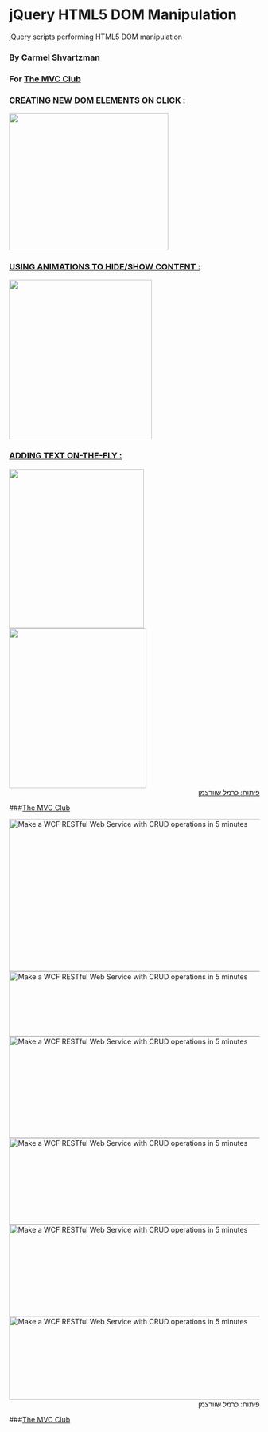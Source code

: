 # jQuery HTML5 DOM Manipulation
jQuery scripts performing HTML5 DOM manipulation
 
 
### By Carmel Shvartzman
### For  <a href="http://themvcclub.blogspot.com/"   target="_new"  >The MVC Club</a>
 

 

<a href="http://themvcclub.blogspot.com/2015/11/make-wcf-restful-web-service-with-crud-operations-in-5-minutes.html" imageanchor="1" target="_self" style="margin-left: 1em; margin-right: 1em;">

### CREATING NEW DOM ELEMENTS ON CLICK :

 <img border="0" height="275" src="http://3.bp.blogspot.com/-j2vTbgQXeWk/VlxH3HyK3DI/AAAAAAAAL1c/RnUhiNYKJf0/s320/4.png" width="320" />


### USING ANIMATIONS TO HIDE/SHOW CONTENT :

 <img border="0" height="320" src="http://2.bp.blogspot.com/-FbrD-pdRJFc/VlxHdvSurmI/AAAAAAAAL1U/x4zg91S77Qg/s320/1.png" width="287" />


### ADDING TEXT ON-THE-FLY :

 <img border="0" height="320" src="http://4.bp.blogspot.com/-eG7oeacu7vc/VlxHdtPbG9I/AAAAAAAAL1Q/WTKUuumhlCk/s320/2.png" width="271" />
 
 
 <img border="0" height="320" src="http://4.bp.blogspot.com/-QnPhtAdt-Cg/VlxHdl1eP6I/AAAAAAAAL1Y/aV3PVPpNlUo/s320/3.png" width="276" /> 



<div style="direction: rtl;">
פיתוח: כרמל שוורצמן</div>

</a>

###<a href="http://themvcclub.blogspot.com/"   target="_new"  >The MVC Club</a>

<img alt="Make a WCF RESTful Web Service with CRUD operations in 5 minutes" border="0" height="306" src="http://1.bp.blogspot.com/-2E_py-1hPDc/VkmHcgSHFYI/AAAAAAAALx0/DoxaDO-qlxs/s640/7.png" width="570" />

<img alt="Make a WCF RESTful Web Service with CRUD operations in 5 minutes" border="0" height="130" src="http://2.bp.blogspot.com/-IfN8UpmUJW4/VkmHdFI_DhI/AAAAAAAALx8/wHtzimEi9vs/s640/8.png" width="570" />


<img alt="Make a WCF RESTful Web Service with CRUD operations in 5 minutes" border="0" height="204" src="http://1.bp.blogspot.com/-_UTq74rKiaM/VkmHZ2RXuzI/AAAAAAAALyE/Y8QuXk-Dx4A/s640/11.png" width="570" />

<img alt="Make a WCF RESTful Web Service with CRUD operations in 5 minutes" border="0" height="174" src="http://1.bp.blogspot.com/-0jJoMkMUr0s/VkmHaQ8l_YI/AAAAAAAALyU/wEhRkTl6tX4/s640/13.png" width="570" />


<img alt="Make a WCF RESTful Web Service with CRUD operations in 5 minutes" border="0" height="184" src="http://4.bp.blogspot.com/-2U6hmgOn8UQ/VkmHahHzRCI/AAAAAAAALws/4uZSi2gwwio/s640/15.png" width="570" />

<img alt="Make a WCF RESTful Web Service with CRUD operations in 5 minutes" border="0" height="168" src="http://2.bp.blogspot.com/-4rdA3cefYGc/VkmHbFHqx2I/AAAAAAAALw8/-UmmXg8k4PA/s640/17.png" width="570" />




<div style="direction: rtl;">
פיתוח: כרמל שוורצמן</div>

 

###<a href="http://themvcclub.blogspot.com/"   target="_new"  >The MVC Club</a>








